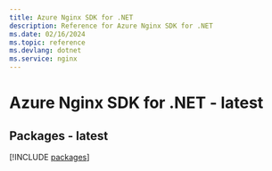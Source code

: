 ```yaml
---
title: Azure Nginx SDK for .NET
description: Reference for Azure Nginx SDK for .NET
ms.date: 02/16/2024
ms.topic: reference
ms.devlang: dotnet
ms.service: nginx
---
```

# Azure Nginx SDK for .NET - latest
## Packages - latest
[!INCLUDE [packages](nginx-index.md)]